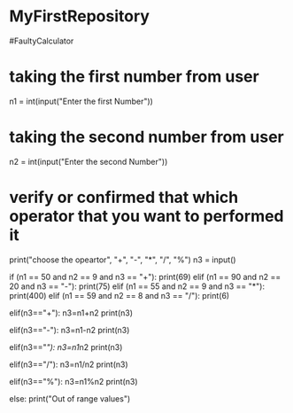 # MyFirstRepository

#FaultyCalculator

# taking the first number from user
n1 = int(input("Enter the first Number"))

# taking the second number from user
n2 = int(input("Enter the second Number"))

# verify or confirmed that which operator that you want to performed it
print("choose the opeartor", "+", "-", "*", "/", "%")
n3 = input()

if (n1 == 50 and n2 == 9 and n3 == "+"):
    print(69)
elif (n1 == 90 and n2 == 20 and n3 == "-"):
    print(75)
elif (n1 == 55 and n2 == 9 and n3 == "*"):
    print(400)
elif (n1 == 59 and n2 == 8 and n3 == "/"):
    print(6)

elif(n3=="+"):
    n3=n1+n2
    print(n3)

elif(n3=="-"):
    n3=n1-n2
    print(n3)

elif(n3=="*"):
    n3=n1*n2
    print(n3)

elif(n3=="/"):
    n3=n1/n2
    print(n3)

elif(n3=="%"):
    n3=n1%n2
    print(n3)

else:
    print("Out of range values")
